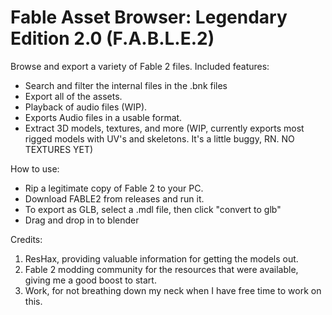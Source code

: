 # Fable Asset Browser: Legendary Edition 2.0 (F.A.B.L.E.2)

Browse and export a variety of Fable 2 files. Included features:

- Search and filter the internal files in the .bnk files
- Export all of the assets.
- Playback of audio files (WIP).
- Exports Audio files in a usable format. 
- Extract 3D models, textures, and more (WIP, currently exports most rigged models with UV's and skeletons. It's a little buggy, RN. NO TEXTURES YET)

  
How to use:
- Rip a legitimate copy of Fable 2 to your PC.
- Download FABLE2 from releases and run it.
- To export as GLB, select a .mdl file, then click "convert to glb"
- Drag and drop in to blender

Credits:
1. ResHax, providing valuable information for getting the models out.
2. Fable 2 modding community for the resources that were available, giving me a good boost to start.
3. Work, for not breathing down my neck when I have free time to work on this.
